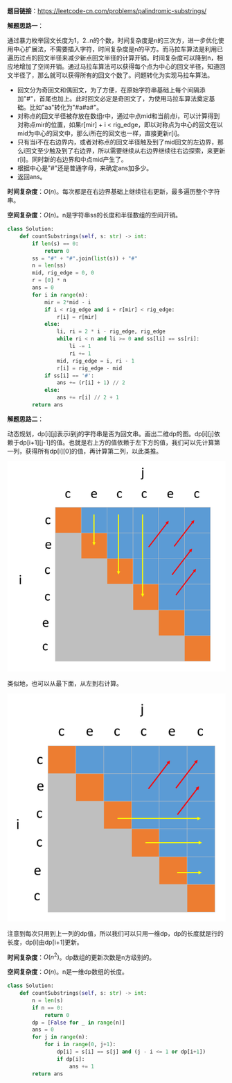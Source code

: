 **题目链接**：https://leetcode-cn.com/problems/palindromic-substrings/

**解题思路一**：

通过暴力枚举回文长度为1，2..n的个数，时间复杂度是n的三次方，进一步优化使用中心扩展法，不需要插入字符，时间复杂度是n的平方。而马拉车算法是利用已遍历过点的回文半径来减少新点回文半径的计算开销。时间复杂度可以降到n，相应地增加了空间开销。通过马拉车算法可以获得每个点为中心的回文半径，知道回文半径了，那么就可以获得所有的回文个数了。问题转化为实现马拉车算法。

- 回文分为奇回文和偶回文，为了方便，在原始字符串基础上每个间隔添加"#"，首尾也加上。此时回文必定是奇回文了，为使用马拉车算法奠定基础。比如"aa"转化为"#a#a#"。
- 对称点的回文半径被存放在数组r中，通过中点mid和当前点i，可以计算得到对称点mir的位置，如果r[mir] + i < rig_edge，即以对称点为中心的回文在以mid为中心的回文中，那么i所在的回文也一样，直接更新r[i]。
- 只有当i不在右边界内，或者对称点的回文半径触及到了mid回文的左边界，那么i回文至少触及到了右边界，所以需要继续从右边界继续往右边探索，来更新r[i]。同时新的右边界和中点mid产生了。
- 根据中心是"#"还是普通字母，来确定ans加多少。
- 返回ans。

**时间复杂度**：$O(n)$。每次都是在右边界基础上继续往右更新，最多遍历整个字符串。

**空间复杂度**：$O(n)$。n是字符串ss的长度和半径数组的空间开销。

```python
class Solution:
    def countSubstrings(self, s: str) -> int:
        if len(s) == 0:
            return 0
        ss = "#" + "#".join(list(s)) + "#" 
        n = len(ss)
        mid, rig_edge = 0, 0
        r = [0] * n
        ans = 0
        for i in range(n):
            mir = 2*mid - i
            if i < rig_edge and i + r[mir] < rig_edge:
                r[i] = r[mir]
            else:
                li, ri = 2 * i - rig_edge, rig_edge 
                while ri < n and li >= 0 and ss[li] == ss[ri]:
                    li -= 1
                    ri += 1
                mid, rig_edge = i, ri - 1  
                r[i] = rig_edge - mid
            if ss[i] == '#':
                ans += (r[i] + 1) // 2 
            else:
                ans += r[i] // 2 + 1
        return ans
```

**解题思路二**：

动态规划，dp\[i\]\[j\]表示i到j的字符串是否为回文串。画出二维dp的图。dp\[i\]\[j\]依赖于dp\[i+1\]\[j-1\]的值。也就是右上方的值依赖于左下方的值，我们可以先计算第一列，获得所有dp\[i\]\[0\]的值，再计算第二列，以此类推。

![image.png](../../pics/lc647_2.png)

类似地，也可以从最下面，从左到右计算。

![image.png](../../pics/lc647_1.png)

注意到每次只用到上一列的dp值，所以我们可以只用一维dp，dp的长度就是行的长度，dp\[i\]由dp\[i+1\]更新。

**时间复杂度**：$O(n^2)$。dp数组的更新次数是n方级别的。

**空间复杂度**：$O(n)$。n是一维dp数组的长度。

```python
class Solution:
    def countSubstrings(self, s: str) -> int:
        n = len(s)
        if n == 0:
            return 0
        dp = [False for _ in range(n)]
        ans = 0
        for j in range(n): 
            for i in range(0, j+1):    
                dp[i] = s[i] == s[j] and (j - i <= 1 or dp[i+1])
                if dp[i]:                  
                    ans += 1
        return ans
```





